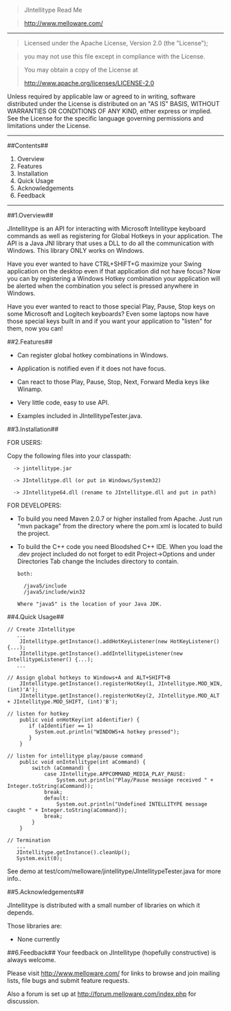 >JIntellitype Read Me

>http://www.melloware.com/

---

>Licensed under the Apache License, Version 2.0 (the "License");

>you may not use this file except in compliance with the License.

>You may obtain a copy of the License at
>
>    http://www.apache.org/licenses/LICENSE-2.0

Unless required by applicable law or agreed to in writing, software
distributed under the License is distributed on an "AS IS" BASIS,
WITHOUT WARRANTIES OR CONDITIONS OF ANY KIND, either express or implied.
See the License for the specific language governing permissions and
limitations under the License.

---

##Contents##

1. Overview
2. Features
3. Installation
4. Quick Usage
5. Acknowledgements
6. Feedback

---

##1.Overview##

   JIntellitype is an API for interacting with Microsoft Intellitype keyboard commands as well as registering for Global Hotkeys in your application.
   The API is a Java JNI library that uses a DLL to do all the communication with Windows.
   This library ONLY works on Windows.

   Have you ever wanted to have CTRL+SHIFT+G maximize your Swing application on the desktop even if that application did not have focus?
   Now you can by registering a Windows Hotkey combination your application will be alerted when the combination you select is pressed anywhere in Windows.

   Have you ever wanted to react to those special Play, Pause, Stop keys on some Microsoft and Logitech keyboards?
   Even some laptops now have those special keys built in and if you want your application to "listen" for them, now you
   can!

##2.Features##
* Can register global hotkey combinations in Windows.

* Application is notified even if it does not have focus.

* Can react to those Play, Pause, Stop, Next, Forward Media keys like Winamp.

* Very little code, easy to use API.

* Examples included in JIntellitypeTester.java.

##3.Installation##

FOR USERS:

 Copy the following files into your classpath:

      -> jintellitype.jar

      -> JIntellitype.dll (or put in Windows/System32)

      -> JIntellitype64.dll (rename to JIntellitype.dll and put in path)

FOR DEVELOPERS:

* To build you need Maven 2.0.7 or higher installed from Apache.
  Just run "mvn package" from the directory where the pom.xml is located to build the project.

* To build the C++ code you need Bloodshed C++ IDE.
  When you load the .dev project included do not forget to edit Project->Options and under Directories Tab change the Includes directory to contain.

      both:

        /java5/include
        /java5/include/win32

      Where "java5" is the location of your Java JDK.


##4.Quick Usage##

    // Create JIntellitype
       ...
        JIntellitype.getInstance().addHotKeyListener(new HotKeyListener() {...);
        JIntellitype.getInstance().addIntellitypeListener(new IntellitypeListener() {...);
       ...

    // Assign global hotkeys to Windows+A and ALT+SHIFT+B
        JIntellitype.getInstance().registerHotKey(1, JIntellitype.MOD_WIN, (int)'A');
        JIntellitype.getInstance().registerHotKey(2, JIntellitype.MOD_ALT + JIntellitype.MOD_SHIFT, (int)'B');

    // listen for hotkey
        public void onHotKey(int aIdentifier) {
           if (aIdentifier == 1)
             System.out.println("WINDOWS+A hotkey pressed");
           }
        }

    // listen for intellitype play/pause command
        public void onIntellitype(int aCommand) {
            switch (aCommand) {
                case JIntellitype.APPCOMMAND_MEDIA_PLAY_PAUSE:
                    System.out.println("Play/Pause message received " + Integer.toString(aCommand));
                break;
                default:
                    System.out.println("Undefined INTELLITYPE message caught " + Integer.toString(aCommand));
                break;
            }
        }

    // Termination
       ...
       JIntellitype.getInstance().cleanUp();
       System.exit(0);

See demo at test/com/melloware/jintellitype/JIntellitypeTester.java for more info..

##5.Acknowledgements##

   JIntellitype is distributed with a small number of libraries on which it depends.

   Those libraries are:

 * None currently

##6.Feedback##
   Your feedback on JIntellitype (hopefully constructive) is always welcome.

 Please visit http://www.melloware.com/ for links to browse and join mailing lists, file bugs and submit feature requests.

   Also a forum is set up at http://forum.melloware.com/index.php for discussion.